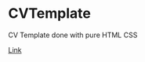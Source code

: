 # CVTemplate
CV Template done with pure HTML CSS

[Link](https://tawfiknasser.github.io/CVTemplate/)
